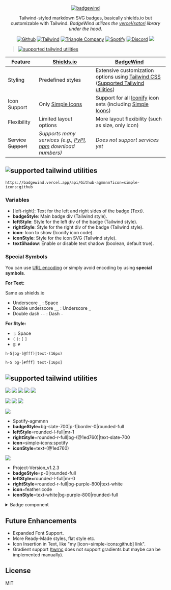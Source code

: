 <div align="center">

<a href="https://badgewind.vercel.app/api/Badge-Wind?badgeStyle=bg-|border|text-(27px)|border-cyan-500|rounded-full|text-2xl&leftStyle=bg-|text-rose-50|p-2|rounded-l-xl|h-full|text-2xl&rightStyle=bg-|rounded-r-xl|italic|h-full|text-2xl|px-3|border-l|border-cyan-500&icon=ri:windy-line&iconStyle=text-cyan-500|h-11|w-11">
<picture>
  <source media="(prefers-color-scheme: dark)" srcset="https://badgewind.vercel.app/api/Badge-Wind?badgeStyle=bg-|border|text-(27px)|border-cyan-500|rounded-full|text-2xl&leftStyle=bg-|text-rose-50|p-2|rounded-l-xl|h-full|text-2xl&rightStyle=bg-|rounded-r-xl|italic|h-full|text-2xl|px-3|border-l|border-cyan-500&icon=ri:windy-line&iconStyle=text-cyan-500|h-11|w-11">
  <img alt="badgewind" src="https://badgewind.vercel.app/api/Badge-Wind?badgeStyle=bg-|text-rose-900|border|text-(27px)|border-cyan-500|rounded-full|text-2xl&leftStyle=bg-|p-2|rounded-l-xl|h-full|text-2xl&rightStyle=bg-|rounded-r-xl|italic|h-full|text-2xl|px-3|border-l|border-cyan-500&icon=ri:windy-line&iconStyle=text-cyan-500|h-11|w-11">
</picture>
</a>

Tailwind-styled markdown SVG badges, basically shields.io but customizable with Tailwind. _BadgeWind utilizes the [vercel/satori](https://github.com/vercel/satori) library under the hood._

[![Github](https://badgewind.vercel.app/api/BadgeWind?icon=simple-icons:github)](https://github.com/agmmnn/badgewind) [![Tailwind](https://badgewind.vercel.app/api/-?icon=simple-icons:tailwindcss)](https://tailwindcss.com/) [![Triangle Company](https://badgewind.vercel.app/api/Triangle-Company?badgeStyle=rounded-none|border-2|p-0&leftStyle=rounded-none|bg-zinc-100|text-zinc-800|mr-0&rightStyle=rounded-none|bg-zinc-800|text-white&icon=mdi:triangle&textShadow=false)](https://vercel.com/home) [![Spotify](<https://badgewind.vercel.app/api/-Spotify?badgeStyle=bg-|border-0|rounded-full&leftStyle=rounded-l-full|mr-1&rightStyle=rounded-r-full|rounded-l|bg-(@1ed760)|text-slate-700&icon=simple-icons:spotify&iconStyle=text-(@1ed760)>)](https://open.spotify.com/user/agmmnn) [![Discord](<https://badgewind.vercel.app/api/-Midjourney?badgeStyle=border-0|rounded-full&leftStyle=rounded-full|mr-1|bg-(@525dea)&rightStyle=rounded-r-full|rounded-l|bg-|pl-0|pr-2&icon=simple-icons:discord&iconStyle=text-white>)](https://discord.com/invite/midjourney)
![](https://github.com/agmmnn/badgewind/assets/16024979/68e63feb-a872-4bac-bbc2-52f49faca96d)

</div>

> <a href="https://github.com/jaredh159/tailwind-react-native-classnames/blob/master/supported-utilities.md"><picture><source media="(prefers-color-scheme: dark)" srcset="https://badgewind.vercel.app/api/Supported-Tailwind_Utilities?badgeStyle=border-2|border-slate-600|text-white|rounded-none|bg-&leftStyle=bg-&rightStyle=bg-|border-l|border-slate-600&icon=devicon:tailwindcss&textShadow=false"><img alt="supported tailwind utilities" src="https://badgewind.vercel.app/api/Supported-Tailwind_Utilities?badgeStyle=border-2|border-slate-800|text-black|rounded-none|bg-&leftStyle=bg-&rightStyle=bg-|border-l|border-slate-800&icon=devicon:tailwindcss&textShadow=false"></picture></a>

| Feature             | [Shields.io](https://shields.io/)                                                                                                         | [BadgeWind](https://badgewind.vercel.app/)                                                                                                                                                                        |
| ------------------- | ----------------------------------------------------------------------------------------------------------------------------------------- | ----------------------------------------------------------------------------------------------------------------------------------------------------------------------------------------------------------------- |
| Styling             | Predefined styles                                                                                                                         | Extensive customization options using [Tailwind CSS](https://tailwindcss.com/) ([Supported Tailwind utilities](https://github.com/jaredh159/tailwind-react-native-classnames/blob/master/supported-utilities.md)) |
| Icon Support        | Only [Simple Icons](https://simpleicons.org/)                                                                                             | Support for all [Iconify](https://icon-sets.iconify.design/) icon sets (including [Simple Icons](https://icon-sets.iconify.design/simple-icons/))                                                                 |
| Flexibility         | Limited layout options                                                                                                                    | More layout flexibility (such as size, only icon)                                                                                                                                                                 |
| ~~Service Support~~ | _Supports many services (e.g., [PyPI](https://shields.io/badges/py-pi-downloads), [npm](https://shields.io/badges/npm) download numbers)_ | _Does not support services yet_                                                                                                                                                                                   |

## <picture><source media="(prefers-color-scheme: dark)" srcset="https://badgewind.vercel.app/api/Usage?badgeStyle=boder-slate-800|text-white|rounded-|bg-&leftStyle=bg-|text-2xl&rightStyle=bg-|border-l|border-slate-800&icon=memory:bow-arrow&textShadow=false&iconStyle=h-6|w-6"><img alt="supported tailwind utilities" src="https://badgewind.vercel.app/api/Usage?badgeStyle=boder-slate-800|text-black|rounded-|bg-&leftStyle=bg-|text-2xl&rightStyle=bg-|border-l|border-slate-800&icon=memory:bow-arrow&textShadow=false&iconStyle=h-6|w-6"></picture>

```
https://badgewind.vercel.app/api/Github-agmmnn?icon=simple-icons:github
```

### Variables

- \[left-right\]: Text for the left and right sides of the badge (Text).
- **badgeStyle**: Main badge div (Tailwind style).
- **leftStyle**: Style for the left div of the badge (Tailwind style).
- **rightStyle**: Style for the right div of the badge (Tailwind style).
- **icon**: Icon to show (Iconify icon code).
- **iconStyle**: Style for the icon SVG (Tailwind style).
- **textShadow**: Enable or disable text shadow (boolean, default true).

### Special Symbols

You can use [URL encoding](https://www.urlencoder.org/) or simply avoid encoding by using **special symbols**.

**For Text:**

Same as shields.io

- Underscore `_` : Space ` `
- Double underscore `__` : Underscore `_`
- Double dash `--` : Dash `-`

**For Style:**

- `|`: Space ` `
- `(` `)`: `[` `]`
- `@`: `#`

```
h-5|bg-(@fff)|text-(16px)

h-5 bg-[#fff] text-[16px]
```

## <picture><source media="(prefers-color-scheme: dark)" srcset="https://badgewind.vercel.app/api/Examples?badgeStyle=boder-slate-800|text-white|rounded-|bg-&leftStyle=bg-|text-2xl&rightStyle=bg-|border-l|border-slate-800&icon=memory:map&textShadow=false&iconStyle=h-6|w-6"><img alt="supported tailwind utilities" src="https://badgewind.vercel.app/api/Examples?badgeStyle=boder-slate-800|text-black|rounded-|bg-&leftStyle=bg-|text-2xl&rightStyle=bg-|border-l|border-slate-800&icon=memory:map&textShadow=false&iconStyle=h-6|w-6"></picture>

![](https://badgewind.vercel.app/api/Github-agmmnn?icon=simple-icons:github) ![](https://badgewind.vercel.app/api/Github-agmmnn) ![](https://badgewind.vercel.app/api/agmmnn?badgeStyle=text-lime-200&icon=simple-icons:github) ![](https://badgewind.vercel.app/api/-?icon=simple-icons:github) ![](https://badgewind.vercel.app/api/-?leftStyle=rounded-full&icon=simple-icons:github&iconStyle=text-sky-200|h-5|w-5|m-1)

![](<https://badgewind.vercel.app/api/-Reactive?badgeStyle=rounded-full&leftStyle=rounded-full&rightStyle=bg-transparent|font-black|w-16&icon=simple-icons:react&iconStyle=text-(@61dafb)|w-5|h-5>)
![](https://badgewind.vercel.app/api/Project-v1.2.3?badgeStyle=p-0|rounded-full&leftStyle=rounded-l-full|mr-0&rightStyle=rounded-r-full|bg-zinc-800|text-white&icon=mdi:triangle&iconStyle=text-white) [![](https://badgewind.vercel.app/api/Triangle-Company?badgeStyle=rounded-none|border-2|p-0&leftStyle=rounded-none|bg-zinc-100|text-zinc-800|mr-0&rightStyle=rounded-none|bg-zinc-800|text-white&icon=mdi:triangle)](https://vercel.com/home)

[![](<https://badgewind.vercel.app/api/Spotify-agmmnn?badgeStyle=bg-slate-700|p-1|border-0|rounded-full&leftStyle=rounded-l-full|mr-1&rightStyle=rounded-r-full|bg-(@1ed760)|text-slate-700&icon=simple-icons:spotify&iconStyle=text-(@1ed760)>)](<https://badgewind.vercel.app/api/Spotify-agmmnn?badgeStyle=bg-slate-700|p-1|border-0|rounded-full&leftStyle=rounded-l-full|mr-1&rightStyle=rounded-r-full|bg-white|text-slate-700&icon=simple-icons:spotify&iconStyle=text-(@1ed760)>)

- Spotify-agmmnn
- **badgeStyle**=bg-slate-700|p-1|border-0|rounded-full
- **leftStyle**=rounded-l-full|mr-1
- **rightStyle**=rounded-r-full|bg-(@1ed760)|text-slate-700
- **icon**=simple-icons:spotify
- **iconStyle**=text-(@1ed760)

![](https://badgewind.vercel.app/api/Project-Version_v1.2.3?badgeStyle=p-0|rounded-full&leftStyle=rounded-l-full|mr-0&rightStyle=rounded-r-full|bg-purple-800|text-white&icon=feather:code&iconStyle=text-white|bg-purple-800|rounded-full)

- Project-Version_v1.2.3
- **badgeStyle**=p-0|rounded-full
- **leftStyle**=rounded-l-full|mr-0
- **rightStyle**=rounded-r-full|bg-purple-800|text-white
- **icon**=feather:code
- **iconStyle**=text-white|bg-purple-800|rounded-full

<details>
<summary>Badge component</summary>

```tsx
<div
  tw={twMerge(
    "flex bg-[#314361] text-white border-b-2 border-slate-700 rounded-md items-center leading-3 text-[11px]",
    badgeStyle
  )}
>
  <div
    tw={twMerge(
      "flex bg-[#445d87] rounded-l-md p-1 justify-center items-center text-[11px]",
      left && right ? "rounded-l-md" : "rounded-md",
      leftStyle
    )}
  >
    {icon && (
      <IconElement
        icon={icon}
        iconStyle={twMerge(
          "h-3.5 w-3.5",
          left || right ? "mr-1" : "",
          left === "" && "mr-0",
          iconStyle && iconStyle
        )}
      />
    )}
    {left && <div style={textStyle}>{left}</div>}
  </div>
  {right && (
    <div
      tw={twMerge(
        "flex bg-[#2f86cf] p-1 items-center leading-3 text-[11px]",
        left && right ? "rounded-r-md" : "",
        rightStyle
      )}
    >
      <div style={textStyle}>{right}</div>
    </div>
  )}
</div>
```

</details>

## Future Enhancements

- Expanded Font Support.
- More Ready-Made styles, flat style etc.
- Icon Insertion in Text, like "my [icon=simple-icons:github] link".
- Gradient support ([twrnc](https://github.com/jaredh159/tailwind-react-native-classnames/blob/master/supported-utilities.md) does not support gradients but maybe can be implemented manually).

## License

MIT
